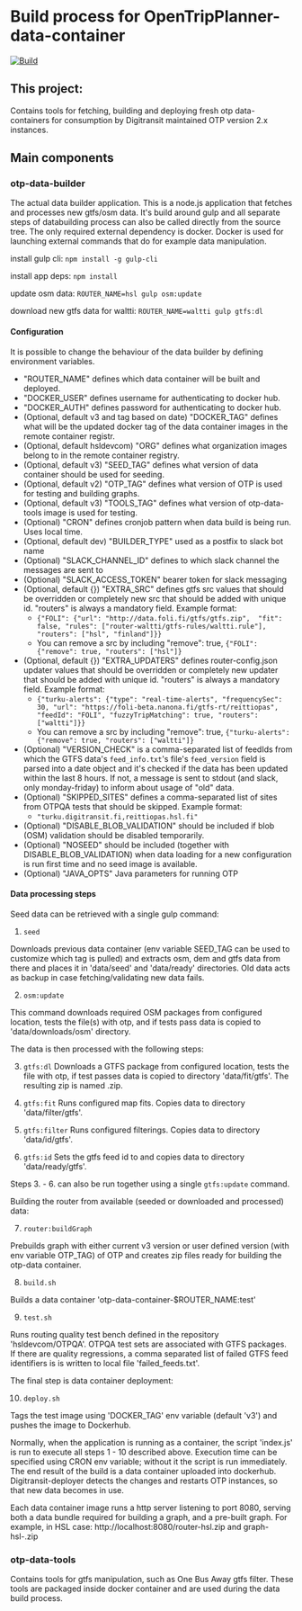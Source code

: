 # Build process for OpenTripPlanner-data-container

[![Build](https://github.com/hsldevcom/OpenTripPlanner-data-container/workflows/Process%20master%20push%20or%20pr/badge.svg?branch=master)](https://github.com/HSLdevcom/OpenTripPlanner-data-container/actions)

## This project:
Contains tools for fetching, building and deploying fresh otp data-containers
for consumption by Digitransit maintained OTP version 2.x instances.

## Main components

### otp-data-builder
The actual data builder application. This is a node.js application that fetches
and processes new gtfs/osm data. It's build around gulp and all separate steps of
databuilding process can also be called directly from the source tree. The only
required external dependency is docker. Docker is used for launching external
commands that do for example data manipulation.

install gulp cli:
  `npm install -g gulp-cli`

install app deps:
  `npm install`

update osm data:
  `ROUTER_NAME=hsl gulp osm:update`

download new gtfs data for waltti:
  `ROUTER_NAME=waltti gulp gtfs:dl`

#### Configuration
It is possible to change the behaviour of the data builder by defining environment variables.

* "ROUTER_NAME" defines which data container will be built and deployed.
* "DOCKER_USER" defines username for authenticating to docker hub.
* "DOCKER_AUTH" defines password for authenticating to docker hub.
* (Optional, default v3 and tag based on date) "DOCKER_TAG" defines what will be the updated docker tag of the data container images in the remote container registr.
* (Optional, default hsldevcom) "ORG" defines what organization images belong to in the remote container registry.
* (Optional, default v3) "SEED_TAG" defines what version of data container should be used for seeding.
* (Optional, default v2) "OTP_TAG" defines what version of OTP is used for testing and building graphs.
* (Optional, default v3) "TOOLS_TAG" defines what version of otp-data-tools image is used for testing.
* (Optional) "CRON" defines cronjob pattern when data build is being run. Uses local time.
* (Optional, default dev) "BUILDER_TYPE" used as a postfix to slack bot name
* (Optional) "SLACK_CHANNEL_ID" defines to which slack channel the messages are sent to
* (Optional) "SLACK_ACCESS_TOKEN" bearer token for slack messaging
* (Optional, default {}) "EXTRA_SRC" defines gtfs src values that should be overridden or completely new src that should be added with unique id. "routers" is always a mandatory field. Example format:
  - `{"FOLI": {"url": "http://data.foli.fi/gtfs/gtfs.zip",  "fit": false, "rules": ["router-waltti/gtfs-rules/waltti.rule"], "routers": ["hsl", "finland"]}}`
  - You can remove a src by including "remove": true, `{"FOLI": {"remove": true, "routers": ["hsl"]}`
* (Optional, default {}) "EXTRA_UPDATERS" defines router-config.json updater values that should be overridden or completely new updater that should be added with unique id. "routers" is always a mandatory field. Example format:
  - `{"turku-alerts": {"type": "real-time-alerts", "frequencySec": 30, "url": "https://foli-beta.nanona.fi/gtfs-rt/reittiopas", "feedId": "FOLI", "fuzzyTripMatching": true, "routers": ["waltti"]}}`
  - You can remove a src by including "remove": true, `{"turku-alerts": {"remove": true, "routers": ["waltti"]}`
* (Optional) "VERSION_CHECK" is a comma-separated list of feedIds from which the GTFS data's `feed_info.txt`'s file's `feed_version` field is parsed into a date object and it's checked if the data has been updated within the last 8 hours. If not, a message is sent to stdout (and slack, only monday-friday) to inform about usage of "old" data.
* (Optional) "SKIPPED_SITES" defines a comma-separated list of sites from OTPQA tests that should be skipped. Example format:
  - `"turku.digitransit.fi,reittiopas.hsl.fi"`
* (Optional) "DISABLE_BLOB_VALIDATION" should be included if blob (OSM) validation should be disabled temporarily.
* (Optional) "NOSEED" should be included (together with DISABLE_BLOB_VALIDATION) when data loading for a new configuration is run first time and no seed image is available.
* (Optional) "JAVA_OPTS" Java parameters for running OTP

#### Data processing steps

Seed data can be retrieved with a single gulp command:

1. `seed`

Downloads previous data container (env variable SEED_TAG can be used to customize which tag is pulled)
and extracts osm, dem and gtfs data from there and places it in 'data/seed' and 'data/ready' directories.
Old data acts as backup in case fetching/validating new data fails.

2. `osm:update`

This command downloads required OSM packages from configured location, tests the file(s) with otp,
and if tests pass data is copied to 'data/downloads/osm' directory.

The data is then processed with the following steps:

3. `gtfs:dl`
Downloads a GTFS package from configured location, tests the file with otp, if
test passes data is copied to directory 'data/fit/gtfs'. The resulting zip is named <feedid>.zip.

4. `gtfs:fit`
Runs configured map fits. Copies data to directory 'data/filter/gtfs'.

5. `gtfs:filter`
Runs configured filterings. Copies data to directory 'data/id/gtfs'.

6. `gtfs:id`
Sets the gtfs feed id to <id> and copies data to directory 'data/ready/gtfs'.

Steps 3. - 6. can also be run together using a single `gtfs:update` command.

Building the router from available (seeded or downloaded and processed) data:

7. `router:buildGraph`

Prebuilds graph with either current v3 version or user defined version (with env variable OTP_TAG) of OTP and creates zip files
ready for building the otp-data container.

8. `build.sh`

Builds a data container 'otp-data-container-$ROUTER_NAME:test'

9. `test.sh`

Runs routing quality test bench defined in the repository 'hsldevcom/OTPQA'. OTPQA test sets are associated with GTFS packages.
If there are quality regressions, a comma separated list of failed GTFS feed identifiers is is written to local file 'failed_feeds.txt'.

The final step is data container deployment:

10. `deploy.sh`

Tags the test image using 'DOCKER_TAG' env variable (default 'v3') and pushes the image to Dockerhub.

Normally, when the application is running as a container, the script 'index.js' is run to execute all steps 1 - 10 described above.
Execution time can be specified using CRON env variable; without it the script is run immediately.
The end result of the build is a data container uploaded into dockerhub.
Digitransit-deployer detects the changes and restarts OTP instances, so that new data becomes in use.

Each data container image runs a http server listening to port 8080, serving both a data bundle required for building a graph,
and a pre-built graph. For example, in HSL case: http://localhost:8080/router-hsl.zip and graph-hsl-<otpversion>.zip

### otp-data-tools

Contains tools for gtfs manipulation, such as One Bus Away gtfs filter.
These tools are packaged inside docker container and are used during the data build process.
